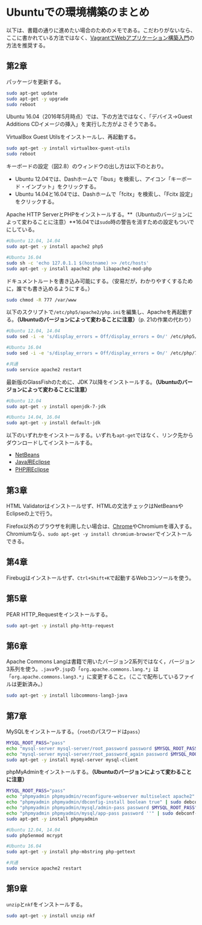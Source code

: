 # Ubuntuでの環境構築のまとめ

以下は、書籍の通りに進めたい場合のためのメモである。こだわりがないなら、ここに書かれている方法ではなく、[VagrantでWebアプリケーション構築入門](https://github.com/taroyabuki/webbook2server)の方法を推奨する。

## 第2章

パッケージを更新する。

```bash
sudo apt-get update
sudo apt-get -y upgrade
sudo reboot
```

Ubuntu 16.04（2016年5月時点）では、下の方法ではなく、「デバイス→Guest Additions CDイメージの挿入」を実行した方がよさそうである。

VirtualBox Guest Utilsをインストールし、再起動する。

```bash
sudo apt-get -y install virtualbox-guest-utils
sudo reboot
```

キーボードの設定（図2.8）のウィンドウの出し方は以下のとおり。

* Ubuntu 12.04では、Dashホームで「ibus」を検索し、アイコン「キーボード・インプット」をクリックする。
* Ubuntu 14.04と16.04では、Dashホームで「fcitx」を検索し、「Fcitx 設定」をクリックする。

Apache HTTP ServerとPHPをインストールする。**（Ubuntuのバージョンによって変わることに注意）**16.04では`sudo`時の警告を消すための設定もついでにしている。

```bash
#Ubuntu 12.04, 14.04
sudo apt-get -y install apache2 php5

#Ubuntu 16.04
sudo sh -c 'echo 127.0.1.1 $(hostname) >> /etc/hosts'
sudo apt-get -y install apache2 php libapache2-mod-php
```

ドキュメントルートを書き込み可能にする。（安易だが，わかりやすくするために，誰でも書き込めるようにする。）

```bash
sudo chmod -R 777 /var/www
```

以下のスクリプトで`/etc/php5/apache2/php.ini`を編集し、Apacheを再起動する。**（Ubuntuのバージョンによって変わることに注意）**（p. 21の作業の代わり）

```bash
#Ubuntu 12.04, 14.04
sudo sed -i -e 's/display_errors = Off/display_errors = On/' /etc/php5/apache2/php.ini

#Ubuntu 16.04
sudo sed -i -e 's/display_errors = Off/display_errors = On/' /etc/php/7.0/apache2/php.ini

#共通
sudo service apache2 restart
```

最新版のGlassFishのために、JDK 7以降をインストールする。**（Ubuntuのバージョンによって変わることに注意）**

```bash
#Ubuntu 12.04
sudo apt-get -y install openjdk-7-jdk

#Ubuntu 14.04, 16.04
sudo apt-get -y install default-jdk
```

以下のいずれかをインストールする。いずれも`apt-get`ではなく、リンク先からダウンロードしてインストールする。

* [NetBeans](https://netbeans.org/downloads/)
* [Java用Eclipse](http://www.eclipse.org/downloads/packages/eclipse-ide-java-ee-developers/mars2)
* [PHP用Eclipse](http://www.eclipse.org/downloads/packages/eclipse-php-developers/mars2)

## 第3章

HTML Validatorはインストールせず、HTMLの文法チェックはNetBeansやEclipseの上で行う。

Firefox以外のブラウザを利用したい場合は、[Chrome](https://www.google.co.jp/chrome/)やChromiumを導入する。Chromiumなら、`sudo apt-get -y install chromium-browser`でインストールできる。

## 第4章

Firebugはインストールせず、`Ctrl+Shift+K`で起動するWebコンソールを使う。

## 第5章

PEAR HTTP_Requestをインストールする。

```bash
sudo apt-get -y install php-http-request
```

## 第6章

Apache Commons Langは書籍で用いたバージョン2系列ではなく，バージョン3系列を使う。`.java`や`.jsp`の「`org.apache.commons.lang.*`」は「`org.apache.commons.lang3.*`」に変更すること。（ここで配布しているファイルは更新済み。）

```bash
sudo apt-get -y install libcommons-lang3-java
```

## 第7章

MySQLをインストールする。（`root`のパスワードは`pass`）

```bash
MYSQL_ROOT_PASS="pass"
echo "mysql-server mysql-server/root_password password $MYSQL_ROOT_PASS" | sudo debconf-set-selections
echo "mysql-server mysql-server/root_password_again password $MYSQL_ROOT_PASS" | sudo debconf-set-selections
sudo apt-get -y install mysql-server mysql-client
```

phpMyAdminをインストールする。**（Ubuntuのバージョンによって変わることに注意）**

```bash
MYSQL_ROOT_PASS="pass"
echo "phpmyadmin phpmyadmin/reconfigure-webserver multiselect apache2" | sudo debconf-set-selections
echo "phpmyadmin phpmyadmin/dbconfig-install boolean true" | sudo debconf-set-selections
echo "phpmyadmin phpmyadmin/mysql/admin-pass password $MYSQL_ROOT_PASS" | sudo debconf-set-selections
echo "phpmyadmin phpmyadmin/mysql/app-pass password ''" | sudo debconf-set-selections
sudo apt-get -y install phpmyadmin

#Ubuntu 12.04, 14.04
sudo php5enmod mcrypt

#Ubuntu 16.04
sudo apt-get -y install php-mbstring php-gettext

#共通
sudo service apache2 restart
```

## 第9章

`unzip`と`nkf`をインストールする。

```bash
sudo apt-get -y install unzip nkf
```

